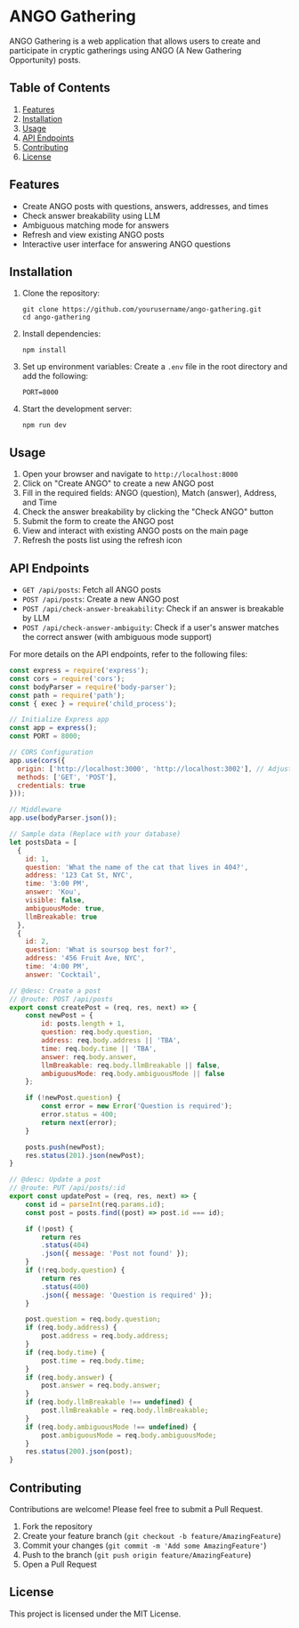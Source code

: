 # ANGO Gathering

ANGO Gathering is a web application that allows users to create and participate in cryptic gatherings using ANGO (A New Gathering Opportunity) posts.

## Table of Contents

1. [Features](#features)
2. [Installation](#installation)
3. [Usage](#usage)
4. [API Endpoints](#api-endpoints)
5. [Contributing](#contributing)
6. [License](#license)

## Features

- Create ANGO posts with questions, answers, addresses, and times
- Check answer breakability using LLM
- Ambiguous matching mode for answers
- Refresh and view existing ANGO posts
- Interactive user interface for answering ANGO questions

## Installation

1. Clone the repository:
   ```
   git clone https://github.com/yourusername/ango-gathering.git
   cd ango-gathering
   ```

2. Install dependencies:
   ```
   npm install
   ```

3. Set up environment variables:
   Create a `.env` file in the root directory and add the following:
   ```
   PORT=8000
   ```

4. Start the development server:
   ```
   npm run dev
   ```

## Usage

1. Open your browser and navigate to `http://localhost:8000`
2. Click on "Create ANGO" to create a new ANGO post
3. Fill in the required fields: ANGO (question), Match (answer), Address, and Time
4. Check the answer breakability by clicking the "Check ANGO" button
5. Submit the form to create the ANGO post
6. View and interact with existing ANGO posts on the main page
7. Refresh the posts list using the refresh icon

## API Endpoints

- `GET /api/posts`: Fetch all ANGO posts
- `POST /api/posts`: Create a new ANGO post
- `POST /api/check-answer-breakability`: Check if an answer is breakable by LLM
- `POST /api/check-answer-ambiguity`: Check if a user's answer matches the correct answer (with ambiguous mode support)

For more details on the API endpoints, refer to the following files:

```1:38:server.js
const express = require('express');
const cors = require('cors');
const bodyParser = require('body-parser');
const path = require('path');
const { exec } = require('child_process');

// Initialize Express app
const app = express();
const PORT = 8000;

// CORS Configuration
app.use(cors({
  origin: ['http://localhost:3000', 'http://localhost:3002'], // Adjust if frontend runs on a different origin
  methods: ['GET', 'POST'],
  credentials: true
}));

// Middleware
app.use(bodyParser.json());

// Sample data (Replace with your database)
let postsData = [
  {
    id: 1,
    question: 'What the name of the cat that lives in 404?',
    address: '123 Cat St, NYC',
    time: '3:00 PM',
    answer: 'Kou',
    visible: false,
    ambiguousMode: true,
    llmBreakable: true
  },
  {
    id: 2,
    question: 'What is soursop best for?',
    address: '456 Fruit Ave, NYC',
    time: '4:00 PM',
    answer: 'Cocktail',
```



```36:93:controllers/postController.js
// @desc: Create a post
// @route: POST /api/posts
export const createPost = (req, res, next) => {
    const newPost = {
        id: posts.length + 1,
        question: req.body.question,
        address: req.body.address || 'TBA',
        time: req.body.time || 'TBA',
        answer: req.body.answer,
        llmBreakable: req.body.llmBreakable || false,
        ambiguousMode: req.body.ambiguousMode || false
    };

    if (!newPost.question) {
        const error = new Error('Question is required');
        error.status = 400;
        return next(error);
    }

    posts.push(newPost);
    res.status(201).json(newPost);
}

// @desc: Update a post
// @route: PUT /api/posts/:id
export const updatePost = (req, res, next) => {
    const id = parseInt(req.params.id);
    const post = posts.find((post) => post.id === id);

    if (!post) {
        return res
        .status(404)
        .json({ message: 'Post not found' });
    }
    if (!req.body.question) {
        return res
        .status(400)
        .json({ message: 'Question is required' });
    }

    post.question = req.body.question;
    if (req.body.address) {
        post.address = req.body.address;
    }
    if (req.body.time) {
        post.time = req.body.time;
    }
    if (req.body.answer) {
        post.answer = req.body.answer;
    }
    if (req.body.llmBreakable !== undefined) {
        post.llmBreakable = req.body.llmBreakable;
    }
    if (req.body.ambiguousMode !== undefined) {
        post.ambiguousMode = req.body.ambiguousMode;
    }
    res.status(200).json(post);
}
```


## Contributing

Contributions are welcome! Please feel free to submit a Pull Request.

1. Fork the repository
2. Create your feature branch (`git checkout -b feature/AmazingFeature`)
3. Commit your changes (`git commit -m 'Add some AmazingFeature'`)
4. Push to the branch (`git push origin feature/AmazingFeature`)
5. Open a Pull Request

## License

This project is licensed under the MIT License.
